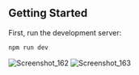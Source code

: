 ## Getting Started

First, run the development server:

```bash
npm run dev
```
![Screenshot_162](https://github.com/mamun060/Complete-nextjs14-admin-dashboard/assets/61370460/200f90a6-3171-4e8d-bff4-ceeb83e72025)
![Screenshot_163](https://github.com/mamun060/Complete-nextjs14-admin-dashboard/assets/61370460/42cce13e-3abb-4319-8f02-d00669fd477b)
